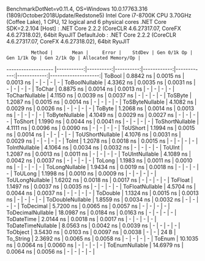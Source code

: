 
BenchmarkDotNet=v0.11.4, OS=Windows 10.0.17763.316 (1809/October2018Update/Redstone5)
Intel Core i7-8700K CPU 3.70GHz (Coffee Lake), 1 CPU, 12 logical and 6 physical cores
.NET Core SDK=2.2.104
  [Host]     : .NET Core 2.2.2 (CoreCLR 4.6.27317.07, CoreFX 4.6.27318.02), 64bit RyuJIT
  DefaultJob : .NET Core 2.2.2 (CoreCLR 4.6.27317.07, CoreFX 4.6.27318.02), 64bit RyuJIT


             Method |       Mean |     Error |    StdDev | Gen 0/1k Op | Gen 1/1k Op | Gen 2/1k Op | Allocated Memory/Op |
------------------- |-----------:|----------:|----------:|------------:|------------:|------------:|--------------------:|
             ToBool |  0.8842 ns | 0.0015 ns | 0.0013 ns |           - |           - |           - |                   - |
     ToBoolNullable |  4.3362 ns | 0.0035 ns | 0.0031 ns |           - |           - |           - |                   - |
             ToChar |  0.8875 ns | 0.0014 ns | 0.0013 ns |           - |           - |           - |                   - |
     ToCharNullable |  4.1150 ns | 0.0039 ns | 0.0037 ns |           - |           - |           - |                   - |
            ToSByte |  1.2087 ns | 0.0015 ns | 0.0014 ns |           - |           - |           - |                   - |
    ToSByteNullable |  4.1082 ns | 0.0029 ns | 0.0026 ns |           - |           - |           - |                   - |
             ToByte |  1.2068 ns | 0.0014 ns | 0.0013 ns |           - |           - |           - |                   - |
     ToByteNullable |  4.1049 ns | 0.0029 ns | 0.0027 ns |           - |           - |           - |                   - |
            ToShort |  1.1990 ns | 0.0044 ns | 0.0041 ns |           - |           - |           - |                   - |
    ToShortNullable |  4.1111 ns | 0.0096 ns | 0.0090 ns |           - |           - |           - |                   - |
           ToUShort |  1.1994 ns | 0.0015 ns | 0.0014 ns |           - |           - |           - |                   - |
   ToUShortNullable |  4.1076 ns | 0.0031 ns | 0.0029 ns |           - |           - |           - |                   - |
              ToInt |  1.2078 ns | 0.0018 ns | 0.0015 ns |           - |           - |           - |                   - |
      ToIntNullable |  4.1064 ns | 0.0034 ns | 0.0032 ns |           - |           - |           - |                   - |
             ToUInt |  1.2087 ns | 0.0013 ns | 0.0011 ns |           - |           - |           - |                   - |
     ToUIntNullable |  4.1089 ns | 0.0042 ns | 0.0037 ns |           - |           - |           - |                   - |
             ToLong |  1.1983 ns | 0.0011 ns | 0.0010 ns |           - |           - |           - |                   - |
     ToLongNullable |  1.9434 ns | 0.0019 ns | 0.0018 ns |           - |           - |           - |                   - |
            ToULong |  1.1998 ns | 0.0010 ns | 0.0009 ns |           - |           - |           - |                   - |
    ToULongNullable |  1.6202 ns | 0.0018 ns | 0.0017 ns |           - |           - |           - |                   - |
            ToFloat |  1.1497 ns | 0.0037 ns | 0.0035 ns |           - |           - |           - |                   - |
    ToFloatNullable |  4.5704 ns | 0.0044 ns | 0.0037 ns |           - |           - |           - |                   - |
           ToDouble |  1.1324 ns | 0.0015 ns | 0.0013 ns |           - |           - |           - |                   - |
   ToDoubleNullable |  1.8559 ns | 0.0034 ns | 0.0032 ns |           - |           - |           - |                   - |
          ToDecimal |  5.7200 ns | 0.0065 ns | 0.0057 ns |           - |           - |           - |                   - |
  ToDecimalNullable | 18.0987 ns | 0.0184 ns | 0.0163 ns |           - |           - |           - |                   - |
         ToDateTime |  2.0144 ns | 0.0018 ns | 0.0017 ns |           - |           - |           - |                   - |
 ToDateTimeNullable |  8.0563 ns | 0.0042 ns | 0.0039 ns |           - |           - |           - |                   - |
           ToObject |  3.5430 ns | 0.0103 ns | 0.0097 ns |      0.0038 |           - |           - |                24 B |
          To_String |  2.3692 ns | 0.0065 ns | 0.0058 ns |           - |           - |           - |                   - |
             ToEnum | 10.1035 ns | 0.0064 ns | 0.0060 ns |           - |           - |           - |                   - |
     ToEnumNullable | 14.6979 ns | 0.0064 ns | 0.0056 ns |           - |           - |           - |                   - |
